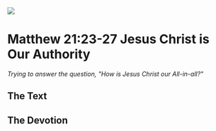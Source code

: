<img class="intro-right" src="/images/art-matthew.jpg">

# Matthew 21:23-27 Jesus Christ is Our Authority

*Trying to answer the question, "How is Jesus Christ our All-in-all?"*

## The Text

## The Devotion